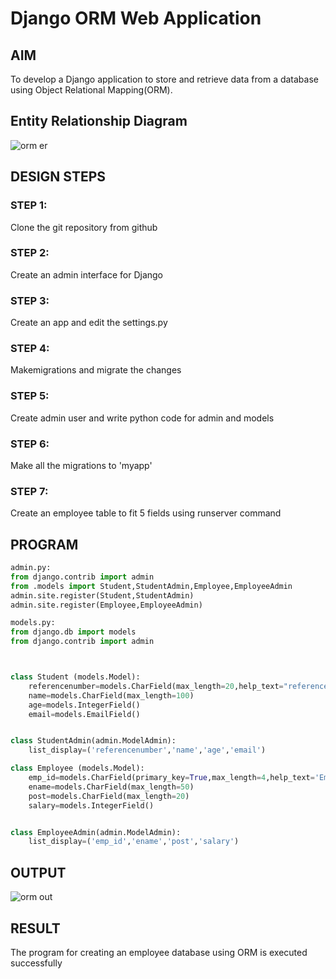 # Django ORM Web Application

## AIM
To develop a Django application to store and retrieve data from a database using Object Relational Mapping(ORM).

## Entity Relationship Diagram

![orm er ](https://user-images.githubusercontent.com/113975318/231061388-aa68e1b2-5be8-4629-8449-85ff4926df71.png)



## DESIGN STEPS

### STEP 1:
Clone the git repository from github

### STEP 2:
Create an admin interface for Django

### STEP 3:
Create an app and edit the settings.py

### STEP 4:
Makemigrations and migrate the changes 

### STEP 5:
Create admin user and write python code for admin and models

### STEP 6:
Make all the migrations to 'myapp'

### STEP 7:
Create an employee table to fit 5 fields using runserver command


## PROGRAM
```python
admin.py:
from django.contrib import admin
from .models import Student,StudentAdmin,Employee,EmployeeAdmin
admin.site.register(Student,StudentAdmin)
admin.site.register(Employee,EmployeeAdmin)

models.py:
from django.db import models
from django.contrib import admin



class Student (models.Model):
    referencenumber=models.CharField(max_length=20,help_text="reference number")
    name=models.CharField(max_length=100)
    age=models.IntegerField()
    email=models.EmailField()


class StudentAdmin(admin.ModelAdmin):
    list_display=('referencenumber','name','age','email')

class Employee (models.Model):
    emp_id=models.CharField(primary_key=True,max_length=4,help_text='Employee ID')
    ename=models.CharField(max_length=50)
    post=models.CharField(max_length=20)
    salary=models.IntegerField()


class EmployeeAdmin(admin.ModelAdmin):
    list_display=('emp_id','ename','post','salary')
```


## OUTPUT
![orm out](https://user-images.githubusercontent.com/113975318/231060267-6cd13d8b-1e5c-4eb0-944a-12d18e96171d.png)




## RESULT
The program for creating an employee database using ORM is executed successfully

